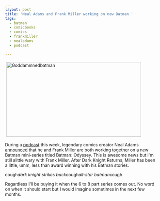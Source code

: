 ```yaml
---
layout: post
title: 'Neal Adams and Frank Miller working on new Batman '
tags:
  - batman
  - comicbooks
  - comics
  - frankmiller
  - nealadams
  - podcast

---
```


<img src="http://www.the8thsign.com/wp-content/uploads/2007/03/goddammnedbatman.jpg" alt="Goddammnedbatman" border="0" height="247" hspace="4" vspace="4" width="444" />

During a <a href="http://www.comicmix.com/news/2007/02/27/comicmix-podcast-7-arrives/">podcast</a> this week, legendary comics creator Neal Adams <a href="http://www.comicbookresources.com/news/newsitem.cgi?id=9821">announced</a> that he and Frank Miller are both working together on a new Batman mini-series titled Batman: Odyssey. This is awesome news but I'm still alittle wary with Frank Miller. After Dark Knight Returns, Miller has been a little, umm, less than award winning with his Batman stories.

cough*dark knight strikes back*cough*all-star batman*cough.

Regardless I'll be buying it when the 6 to 8 part series comes out. No word on when it should start but I would imagine sometimes in the next few months.

<!-- technorati tags start -->
<!-- technorati tags end -->
